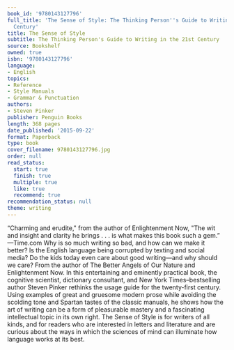 ```yaml
---
book_id: '9780143127796'
full_title: 'The Sense of Style: The Thinking Person''s Guide to Writing in the 21st
  Century'
title: The Sense of Style
subtitle: The Thinking Person's Guide to Writing in the 21st Century
source: Bookshelf
owned: true
isbn: '9780143127796'
language:
- English
topics:
- Reference
- Style Manuals
- Grammar & Punctuation
authors:
- Steven Pinker
publisher: Penguin Books
length: 368 pages
date_published: '2015-09-22'
format: Paperback
type: book
cover_filename: 9780143127796.jpg
order: null
read_status:
  start: true
  finish: true
  multiple: true
  like: true
  recommend: true
recommendation_status: null
theme: writing
---
```

“Charming and erudite," from the author of Enlightenment Now, "The wit and insight and clarity he brings . . . is what makes this book such a gem.” —Time.com
Why is so much writing so bad, and how can we make it better? Is the English language being corrupted by texting and social media? Do the kids today even care about good writing—and why should we care? From the author of The Better Angels of Our Nature and Enlightenment Now.
In this entertaining and eminently practical book, the cognitive scientist, dictionary consultant, and New York Times–bestselling author Steven Pinker rethinks the usage guide for the twenty-first century. Using examples of great and gruesome modern prose while avoiding the scolding tone and Spartan tastes of the classic manuals, he shows how the art of writing can be a form of pleasurable mastery and a fascinating intellectual topic in its own right. The Sense of Style is for writers of all kinds, and for readers who are interested in letters and literature and are curious about the ways in which the sciences of mind can illuminate how language works at its best.
